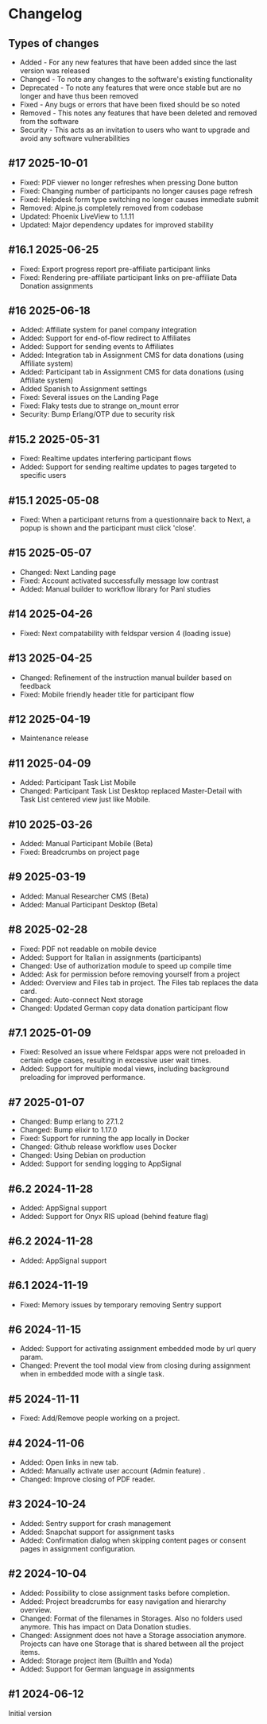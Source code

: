 # Changelog

## Types of changes

* Added - For any new features that have been added since the last version was released
* Changed - To note any changes to the software's existing functionality
* Deprecated - To note any features that were once stable but are no longer and have thus been removed
* Fixed - Any bugs or errors that have been fixed should be so noted
* Removed - This notes any features that have been deleted and removed from the software
* Security - This acts as an invitation to users who want to upgrade and avoid any software vulnerabilities

## \#17 2025-10-01
* Fixed: PDF viewer no longer refreshes when pressing Done button
* Fixed: Changing number of participants no longer causes page refresh
* Fixed: Helpdesk form type switching no longer causes immediate submit
* Removed: Alpine.js completely removed from codebase
* Updated: Phoenix LiveView to 1.1.11
* Updated: Major dependency updates for improved stability

## \#16.1 2025-06-25
* Fixed: Export progress report pre-affiliate participant links
* Fixed: Rendering pre-affiliate participant links on pre-affiliate Data Donation assignments

## \#16 2025-06-18
* Added: Affiliate system for panel company integration
* Added: Support for end-of-flow redirect to Affiliates
* Added: Support for sending events to Affiliates
* Added: Integration tab in Assignment CMS for data donations (using Affiliate system)
* Added: Participant tab in Assignment CMS for data donations (using Affiliate system)
* Added Spanish to Assignment settings
* Fixed: Several issues on the Landing Page
* Fixed: Flaky tests due to strange on_mount error
* Security: Bump Erlang/OTP due to security risk

## \#15.2 2025-05-31
* Fixed: Realtime updates interfering participant flows
* Added: Support for sending realtime updates to pages targeted to specific users

## \#15.1 2025-05-08
* Fixed: When a participant returns from a questionnaire back to Next, a popup is shown and the participant must click  'close'.

## \#15 2025-05-07
* Changed: Next Landing page
* Fixed: Account activated successfully message low contrast
* Added: Manual builder to workflow library for Panl studies

## \#14 2025-04-26
* Fixed: Next compatability with feldspar version 4 (loading issue)

## \#13 2025-04-25
* Changed: Refinement of the instruction manual builder based on feedback
* Fixed: Mobile friendly header title for participant flow

## \#12 2025-04-19
* Maintenance release

## \#11 2025-04-09

* Added: Participant Task List Mobile
* Changed: Participant Task List Desktop replaced Master-Detail with Task List centered view just like Mobile.

## \#10 2025-03-26

* Added: Manual Participant Mobile (Beta)
* Fixed: Breadcrumbs on project page

## \#9 2025-03-19

* Added: Manual Researcher CMS (Beta)
* Added: Manual Participant Desktop (Beta)

## \#8 2025-02-28

* Fixed: PDF not readable on mobile device
* Added: Support for Italian in assignments (participants)
* Changed: Use of authorization module to speed up compile time
* Added: Ask for permission before removing yourself from a project
* Added: Overview and Files tab in project. The Files tab replaces the data card.
* Changed: Auto-connect Next storage
* Changed: Updated German copy data donation participant flow

## \#7.1 2025-01-09

* Fixed: Resolved an issue where Feldspar apps were not preloaded in certain edge cases, resulting in excessive user wait times.
* Added: Support for multiple modal views, including background preloading for improved performance.

## \#7 2025-01-07

* Changed: Bump erlang to 27.1.2
* Changed: Bump elixir to 1.17.0
* Fixed: Support for running the app locally in Docker
* Changed: Github release workflow uses Docker
* Changed: Using Debian on production
* Added: Support for sending logging to AppSignal

## \#6.2 2024-11-28

* Added: AppSignal support
* Added: Support for Onyx RIS upload (behind feature flag)

## \#6.2 2024-11-28

* Added: AppSignal support

## \#6.1 2024-11-19

* Fixed: Memory issues by temporary removing Sentry support

## \#6 2024-11-15

* Added: Support for activating assignment embedded mode by url query param.
* Changed: Prevent the tool modal view from closing during assignment when in embedded mode with a single task.

## \#5 2024-11-11

* Fixed: Add/Remove people working on a project.

## \#4 2024-11-06

* Added: Open links in new tab.
* Added: Manually activate user account (Admin feature)  .
* Changed: Improve closing of PDF reader.

## \#3 2024-10-24

* Added: Sentry support for crash management
* Added: Snapchat support for assignment tasks
* Added: Confirmation dialog when skipping content pages or consent pages in assignment configuration.

## \#2 2024-10-04

* Added: Possibility to close assignment tasks before completion.
* Added: Project breadcrumbs for easy navigation and hierarchy overview.
* Changed: Format of the filenames in Storages. Also no folders used anymore. This has impact on Data Donation studies.
* Changed: Assignment does not have a Storage association anymore. Projects can have one Storage that is shared between all the project items.
* Added: Storage project item (BuiltIn and Yoda)
* Added: Support for German language in assignments

## \#1 2024-06-12

Initial version

